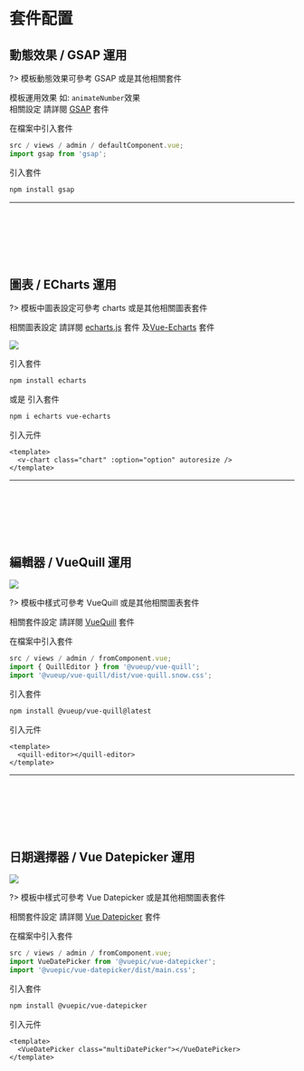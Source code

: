 # 套件配置

## 動態效果 / GSAP 運用

?> 模板動態效果可參考 GSAP 或是其他相關套件 <br/>

模板運用效果 如: `animateNumber`效果 <br/>
相關設定 請詳閱 [GSAP](https://gsap.com/) 套件

在檔案中引入套件

```javascript
src / views / admin / defaultComponent.vue;
import gsap from 'gsap';
```

引入套件

```bash
npm install gsap
```

<hr style="margin-bottom:8rem;"/>

## 圖表 / ECharts 運用

?> 模板中圖表設定可參考 charts 或是其他相關圖表套件

相關圖表設定 請詳閱 [echarts.js](https://echarts.apache.org/zh/index.html) 套件 及[Vue-Echarts](https://vue-echarts.dev/) 套件

<img  src="doc_img/img_chart.png"></img>

引入套件

```bash
npm install echarts
```

或是 引入套件

```bash
npm i echarts vue-echarts
```

引入元件

```vue
<template>
  <v-chart class="chart" :option="option" autoresize />
</template>
```

<hr style="margin-bottom:8rem;"/>

## 編輯器 / VueQuill 運用

<img style="max-width:860px;" src="doc_img/img_editor.png"></img>

?> 模板中樣式可參考 VueQuill 或是其他相關圖表套件

相關套件設定 請詳閱 [VueQuill](https://vueup.github.io/vue-quill/) 套件

在檔案中引入套件

```javascript
src / views / admin / fromComponent.vue;
import { QuillEditor } from '@vueup/vue-quill';
import '@vueup/vue-quill/dist/vue-quill.snow.css';
```

引入套件

```bash
npm install @vueup/vue-quill@latest
```

引入元件

```vue
<template>
  <quill-editor></quill-editor>
</template>
```

<hr style="margin-bottom:8rem;"/>

## 日期選擇器 / Vue Datepicker 運用

<img style="max-width:600px;" src="doc_img/img_datepicker.png"></img>

?> 模板中樣式可參考 Vue Datepicker 或是其他相關圖表套件

相關套件設定 請詳閱 [Vue Datepicker](https://vue3datepicker.com/props/modes/) 套件

在檔案中引入套件

```javascript
src / views / admin / fromComponent.vue;
import VueDatePicker from '@vuepic/vue-datepicker';
import '@vuepic/vue-datepicker/dist/main.css';
```

引入套件

```bash
npm install @vuepic/vue-datepicker
```

引入元件

```vue
<template>
  <VueDatePicker class="multiDatePicker"></VueDatePicker>
</template>
```

